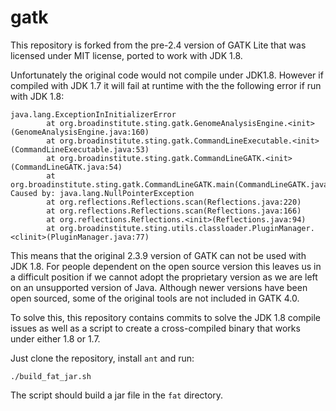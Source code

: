 gatk
====

This repository is forked from the pre-2.4 version of GATK Lite that was licensed 
under MIT license, ported to work with JDK 1.8.

Unfortunately the original code would not compile under JDK1.8. However if compiled with JDK 1.7 it 
will fail at runtime with the the following error if run with JDK 1.8: 

```
java.lang.ExceptionInInitializerError
        at org.broadinstitute.sting.gatk.GenomeAnalysisEngine.<init>(GenomeAnalysisEngine.java:160)
        at org.broadinstitute.sting.gatk.CommandLineExecutable.<init>(CommandLineExecutable.java:53)
        at org.broadinstitute.sting.gatk.CommandLineGATK.<init>(CommandLineGATK.java:54)
        at org.broadinstitute.sting.gatk.CommandLineGATK.main(CommandLineGATK.java:90)
Caused by: java.lang.NullPointerException
        at org.reflections.Reflections.scan(Reflections.java:220)
        at org.reflections.Reflections.scan(Reflections.java:166)
        at org.reflections.Reflections.<init>(Reflections.java:94)
        at org.broadinstitute.sting.utils.classloader.PluginManager.<clinit>(PluginManager.java:77)
```

This means that the original 2.3.9 version of GATK can not be used with JDK 1.8.
For people dependent on the open source version this leaves us in a difficult position
if we cannot adopt the proprietary version as we are left on an unsupported version of Java.
Although newer versions have been open sourced, some of the original tools are not included
in GATK 4.0.

To solve this, this repository contains commits to solve the JDK 1.8 compile issues as
well as a script to create a cross-compiled binary that works under either 1.8 or 1.7.

Just clone the repository, install `ant` and run:

```
./build_fat_jar.sh
```

The script should build a jar file in the `fat` directory.
